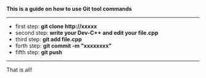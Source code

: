  **This is a guide on how to use Git tool commands**
 ***
  * first step: **git clone http://xxxxx**
  * second step: **write your Dev-C++ and edit your file.cpp**
  * third step: **git add file.cpp**
  * forth step: **git commit -m "xxxxxxxx"**
  * fifth step: **git push**
***
That is all!

